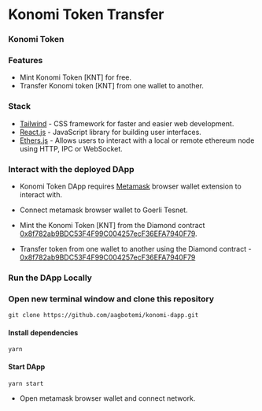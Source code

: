 
# Konomi Token Transfer
### Konomi Token
<!-- <i>A Protocol Owned Liqidity DAapp Deployed on the Nahmii 3 Testnet (Early)
The NIIt protocol was built on the Olympus pro protocol model. The protocol encourages users to hold the protocol tokens (NIIT) as opposed to selling, because there’s a lot more profit to be gained from holding the tokens. These profits can be gained in two distinct ways: bonding of assets, or staking. The goal of the protocol is to ensure a rise in the market value of the protocol tokens, by ever increasing the demand for it. </i> -->

### Features
- Mint Konomi Token [KNT] for free.
- Transfer Konomi token [KNT] from one wallet to another.

### Stack
<!-- - [Solidity](https://docs.soliditylang.org/en/v0.7.6/) - Object-oriented, high-level language for implementing smart contracts. -->
- [Tailwind](https://getbootstrap.com/) - CSS framework for faster and easier web development.
- [React.js](https://reactjs.org/) - JavaScript library for building user interfaces.
- [Ethers.js](https://web3js.readthedocs.io/en/v1.3.4/) - Allows users to interact with a local or remote ethereum node using HTTP, IPC or WebSocket.
<!-- - [Hardhat](https://hardhat.org/) - Development environment, testing framework and asset pipeline for blockchains using the Ethereum Virtual Machine (EVM). -->

### Interact with the deployed DApp
- Konomi Token DApp requires [Metamask](https://metamask.io/) browser wallet extension to interact with.
- Connect metamask browser wallet to Goerli Tesnet.

- Mint the Konomi Token [KNT] from the Diamond contract [0x8f782ab9BDC53F4F99C004257ecF36EFA7940F79](https://goerli.etherscan.io/0x8f782ab9BDC53F4F99C004257ecF36EFA7940F79).

- Transfer token from one wallet to another using the Diamond contract - [0x8f782ab9BDC53F4F99C004257ecF36EFA7940F79](https://mumbai.polygonscan.com/address/0x8f782ab9BDC53F4F99C004257ecF36EFA7940F79)

### Run the DApp Locally

### Open new terminal window and clone this repository
```
git clone https://github.com/aagbotemi/konomi-dapp.git
```
<!-- 
#### Install dependencies
```
npm install
```
#### Compile smart contract
```
npx hardhat compile
``` -->
<!-- #### Deploy smart contract 
```
npx hardhat run scripts/deploy.ts --network nahmii
```
#### Test smart contract
```
npx hardhat test test/bondAndStake.ts.
```
#### Navigate to the frontend
```
cd frontend -->

#### Install dependencies
```
yarn
```
#### Start DApp
```
yarn start
```
- Open metamask browser wallet and connect network.
